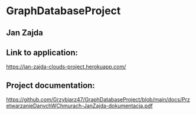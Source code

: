 # GraphDatabaseProject
## Jan Zajda

## Link to application: 
https://jan-zajda-clouds-project.herokuapp.com/

## Project documentation: 
https://github.com/Grzybiarz47/GraphDatabaseProject/blob/main/docs/PrzetwarzanieDanychWChmurach-JanZajda-dokumentacja.pdf
